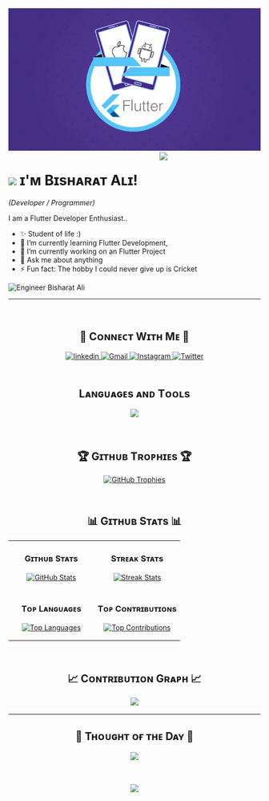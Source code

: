 <!--Banner-->
<div align="center">
    <img src="https://raw.githubusercontent.com/engineer-bisharat-ali/Assets/refs/heads/main/fluterr%20banner.jpg">
</div>


<!--Night Owl image-->
<div>
  <img align="right" width="40%" src="https://owlbertsio-resized.s3.amazonaws.com/Popper.psd.full.png">
</div>

<!--Header Name-->
# <img src="https://emojis.slackmojis.com/emojis/images/1531849430/4246/blob-sunglasses.gif?1531849430" width="30"/> ɪ'ᴍ Bɪsʜᴀʀᴀᴛ Aʟɪ!
*(Developer / Programmer)*
<br /> 

<!--Start Intro-->               
<p align="left">I am a Flutter Developer Enthusiast..</p>

- ✨ Student of life :)
- 🌱 I’m currently learning Flutter Development,
- 🔭 I’m currently working on an Flutter Project
- 💬 Ask me about anything
- ⚡ Fun fact: The hobby I could never give up is Cricket
<!--End Intro-->

<!--Profile Count Badge-->
<p align="left">
  <img src="https://komarev.com/ghpvc/?username=engineer-bisharat-ali&label=Profile%20views&color=770677&style=for-the-badge&logo=star" alt="Engineer Bisharat Ali" style="padding-right:20px;" />
</p>

---
<br />

<!--Contact Section--> 

<h2 align="center">🤝 Cᴏɴɴᴇᴄᴛ Wɪᴛʜ Mᴇ 🤝 </h2>
<div align="center">
 <a href="https://www.linkedin.com/in/bisharat-ali/" target="_blank">
<img src=https://img.shields.io/badge/linkedin-%231E77B5.svg?&style=for-the-badge&logo=linkedin&logoColor=white alt=linkedin style="margin-bottom: 5px;" />
</a>
  
<a href="mailto:bisharatali@example.com" target="_blank">
<img src="https://img.shields.io/badge/Gmail-D14836?style=for-the-badge&logo=gmail&logoColor=white" alt="Gmail" style="margin-bottom: 5px;" />
</a>

<a href="https://www.instagram.com/bisharat__ali_/" target="_blank">
<img src=https://img.shields.io/badge/Instagram-E4405F?style=for-the-badge&logo=instagram&logoColor=white alt=Instagram style="margin-bottom: 5px;" />
</a>

<a href="https://twitter.com/engineer-bisharat-ali" target="_blank">
<img src="https://img.shields.io/badge/Twitter-1DA1F2?style=for-the-badge&logo=twitter&logoColor=white" alt="Twitter" style="margin-bottom: 5px;" />
</a>
</div>
<br />

<!--Languages and Tools Section-->       
<h2 align="center">Lᴀɴɢᴜᴀɢᴇs ᴀɴᴅ Tᴏᴏʟs</h2> 
<p align="center">
<img width="500px"  src="https://skillicons.dev/icons?i=flutter,dart,firebase,kotlin,java,vscode,androidstudio,git,github,postman,googlecloud&perline=11"  />
</p>
<br />

<!--Trophies Section-->   
<h2 align="center">🏆 Gɪᴛʜᴜʙ Tʀᴏᴘʜɪᴇs 🏆</h2>
<p align="center">
  <a href="https://github.com/engineer-bisharat-ali/github-profile-trophy">
    <img src="https://github-profile-trophy.vercel.app/?username=engineer-bisharat-ali&row=2&column=4&margin-w=20&margin-h=20" alt="GitHub Trophies">
  </a>
</p>
<br />


<!--Github stats Table--> 
<h2 align="center">📊 Gɪᴛʜᴜʙ Sᴛᴀᴛs 📊</h2>

<table width="100%">
  <tr>
    <td width="50%">
      <h3 align="center"><strong>Gɪᴛʜᴜʙ Sᴛᴀᴛs</strong></h3>
      <p align="center">
        <a href="https://github.com/engineer-bisharat-ali">
          <img align="center" src="https://github-readme-stats.vercel.app/api?username=engineer-bisharat-ali&theme=tokyonight&hide_border=false&include_all_commits=false&count_private=false" alt="GitHub Stats" />
        </a>
      </p>
    </td>
    <td width="50%">
      <h3 align="center"><strong>Sᴛʀᴇᴀᴋ Sᴛᴀᴛs</strong></h3>
      <p align="center">
        <a href="https://github.com/engineer-bisharat-ali">
          <img align="center" src="https://streak-stats.demolab.com?user=engineer-bisharat-ali&theme=tokyonight&hide_border=false" alt="Streak Stats" />
        </a>
      </p>
    </td>
  </tr>
  <tr>
    <td width="50%">
      <h3 align="center"><strong>Tᴏᴘ Lᴀɴɢᴜᴀɢᴇs</strong></h3>
      <p align="center">
        <a href="https://github.com/engineer-bisharat-ali">
          <img align="center" src="https://github-readme-stats.vercel.app/api/top-langs/?username=engineer-bisharat-ali&theme=tokyonight&hide_border=false&include_all_commits=false&count_private=false&layout=compact" alt="Top Languages" style="width: 80%;" />
        </a>
      </p>
    </td>
    <td width="50%">
      <h3 align="center"><strong>Tᴏᴘ Cᴏɴᴛʀɪʙᴜᴛɪᴏɴs</strong></h3>
      <p align="center">
        <a href="https://github.com/engineer-bisharat-ali">
          <img align="center" src="https://github-contributor-stats.vercel.app/api?username=engineer-bisharat-ali&limit=5&theme=tokyonight&combine_all_yearly_contributions=true" alt="Top Contributions" style="width: 80%;" />
        </a>
      </p>
    </td>
  </tr>
</table>
<br />

<!--Contribution Graph-->
<h2 align="center">📈 Cᴏɴᴛʀɪʙᴜᴛɪᴏɴ Gʀᴀᴘʜ 📈</h2>
<div align="center">
    <img src="https://github-readme-activity-graph.vercel.app/graph?username=engineer-bisharat-ali&bg_color=011627&color=79d3c3&line=c792ea&point=ffeb95&area=true&hide_border=false" border-radius="15">
</div>

---

<!--Dynamic Quote card updated everyday at 12 PM--> 
<h2 align="center">🌟 Tʜᴏᴜɢʜᴛ ᴏғ ᴛʜᴇ Dᴀʏ 🌟</h2>

<!--STARTS_HERE_QUOTE_CARD-->
<p align="center">
    <img src="https://readme-daily-quotes.vercel.app/api?author=Ming-Dao%20Deng&quote=It%20is%20up%20to%20each%20of%20us%20to%20sing%20as%20we%20feel%20moved%20by%20the%20overall%20song%20of%20life.&theme=dark&bg_color=011627&author_color=ffeb95">
</p>
<!--ENDS_HERE_QUOTE_CARD-->

<br/>

<!--Footer--> 
<p align="center">
  <img src="https://capsule-render.vercel.app/api?type=waving&color=gradient&height=65&section=footer"/>
</p>
